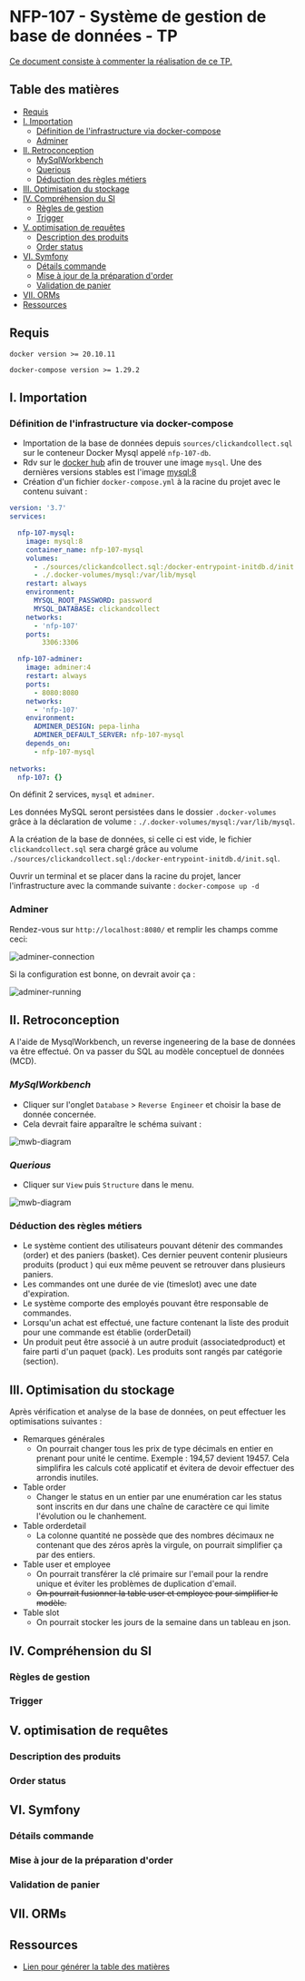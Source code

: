 # NFP-107 - Système de gestion de base de données - TP

[Ce document consiste à commenter la réalisation de ce TP.](https://slamwiki2.kobject.net/licence/nfp107/seance9)

## Table des matières

* [Requis](#requis)
* [I. Importation](#i-importation)
  * [Définition de l'infrastructure via docker-compose](#définition-de-linfrastructure-via-docker-compose)
  * [Adminer](#adminer)
* [II. Retroconception](#ii-retroconception)
  * [MySqlWorkbench](#mysqlworkbench)
  * [Querious](#querious)
  * [Déduction des règles métiers](#déduction-des-règles-métiers)
* [III. Optimisation du stockage](#iii-optimisation-du-stockage)
* [IV. Compréhension du SI](#iv-compréhension-du-si)
  * [Règles de gestion](#règles-de-gestion)
  * [Trigger](#trigger)
* [V. optimisation de requêtes](#v-optimisation-de-requêtes)
  * [Description des produits](#description-des-produits)
  * [Order status](#order-status)
* [VI. Symfony](#vi-symfony)
  * [Détails commande](#détails-commande)
  * [Mise à jour de la préparation d'order](#mise-à-jour-de-la-préparation-dorder)
  * [Validation de panier](#validation-de-panier)
* [VII. ORMs](#vii-orms)
* [Ressources](#ressources)

## Requis

`docker version >= 20.10.11`

`docker-compose version >= 1.29.2`

## I. Importation

### Définition de l'infrastructure via docker-compose

- Importation de la base de données depuis `sources/clickandcollect.sql` sur le conteneur Docker Mysql appelé `nfp-107-db`.
- Rdv sur le [docker hub](https://hub.docker.com/) afin de trouver une image `mysql`. Une des dernières versions stables est l'image [mysql:8](https://hub.docker.com/layers/mysql/library/mysql/8/images/sha256-6e866f4e8bf7e83d8c605fe0252e53219c23e4052cb22f7f23353d5bf800de63?context=explore)
- Création d'un fichier `docker-compose.yml` à la racine du projet avec le contenu suivant :

```yml
version: '3.7'
services:

  nfp-107-mysql:
    image: mysql:8
    container_name: nfp-107-mysql
    volumes:
      - ./sources/clickandcollect.sql:/docker-entrypoint-initdb.d/init.sql
      - ./.docker-volumes/mysql:/var/lib/mysql
    restart: always
    environment:
      MYSQL_ROOT_PASSWORD: password
      MYSQL_DATABASE: clickandcollect
    networks:
      - 'nfp-107'
    ports:
        3306:3306

  nfp-107-adminer:
    image: adminer:4
    restart: always
    ports:
      - 8080:8080
    networks:
      - 'nfp-107'
    environment:
      ADMINER_DESIGN: pepa-linha
      ADMINER_DEFAULT_SERVER: nfp-107-mysql
    depends_on:
      - nfp-107-mysql
    
networks:
  nfp-107: {}
```

On définit 2 services, `mysql` et `adminer`. 

Les données MySQL seront persistées dans le dossier `.docker-volumes` grâce à la déclaration de volume : `./.docker-volumes/mysql:/var/lib/mysql`.

A la création de la base de données, si celle ci est vide, le fichier `clickandcollect.sql` sera chargé grâce au volume `./sources/clickandcollect.sql:/docker-entrypoint-initdb.d/init.sql`.

Ouvrir un terminal et se placer dans la racine du projet, lancer l'infrastructure avec la commande suivante : `docker-compose up -d`

### Adminer

Rendez-vous sur `http://localhost:8080/` et remplir les champs comme ceci:

![adminer-connection](./docs/adminer-connection.png)

Si la configuration est bonne, on devrait avoir ça :

![adminer-running](./docs/adminer-running.png)

## II. Retroconception  
A l'aide de MysqlWorkbench, un reverse ingeneering de la base de données va être effectué. On va passer du SQL au modèle conceptuel de données (MCD). 

### *MySqlWorkbench*

- Cliquer sur l'onglet `Database` > `Reverse Engineer` et choisir la base de donnée concernée.
- Cela devrait faire apparaître le schéma suivant :

![mwb-diagram](docs/mwb-diagram.png)

### *Querious*

- Cliquer sur `View` puis `Structure` dans le menu.

![mwb-diagram](docs/querious-diagram.png)

### Déduction des règles métiers

- Le système contient des utilisateurs pouvant détenir des commandes (order) et des paniers (basket). Ces dernier peuvent contenir plusieurs produits (product ) qui eux même peuvent se retrouver dans plusieurs paniers. 
- Les commandes ont une durée de vie (timeslot) avec une date d'expiration.
- Le système comporte des employés pouvant être responsable de commandes.
- Lorsqu'un achat est effectué, une facture contenant la liste des produit pour une commande est établie (orderDetail)
- Un produit peut être associé à un autre produit (associatedproduct) et faire parti d'un paquet (pack). Les produits sont rangés par catégorie (section).

## III. Optimisation du stockage

Après vérification et analyse de la base de données, on peut effectuer les optimisations suivantes :

- Remarques générales
  - On pourrait changer tous les prix de type décimals en entier en prenant pour unité le centime. Exemple : 194,57 devient 19457. Cela simplifira les calculs coté applicatif et évitera de devoir effectuer des arrondis inutiles.
- Table order
  - Changer le status en un entier par une enumération car les status sont inscrits en dur dans une chaîne de caractère ce qui limite l'évolution ou le chanhement.
- Table orderdetail
  - La colonne quantité ne possède que des nombres décimaux ne contenant que des zéros après la virgule, on pourrait simplifier ça par des entiers.
- Table user et employee
  - On pourrait transférer la clé primaire sur l'email pour la rendre unique et éviter les problèmes de duplication d'email.
  - ~~On pourrait fusionner la table user et employee pour simplifier le modèle.~~ 
- Table slot
  - On pourrait stocker les jours de la semaine dans un tableau en json.

## IV. Compréhension du SI
### Règles de gestion
### Trigger

## V. optimisation de requêtes
### Description des produits
### Order status

## VI. Symfony
### Détails commande
### Mise à jour de la préparation d'order
### Validation de panier

## VII. ORMs

## Ressources

- [Lien pour générer la table des matières](https://gist.github.com/JamieMason/c43e7ee1d078fc63e7c0f15746845c2e)
